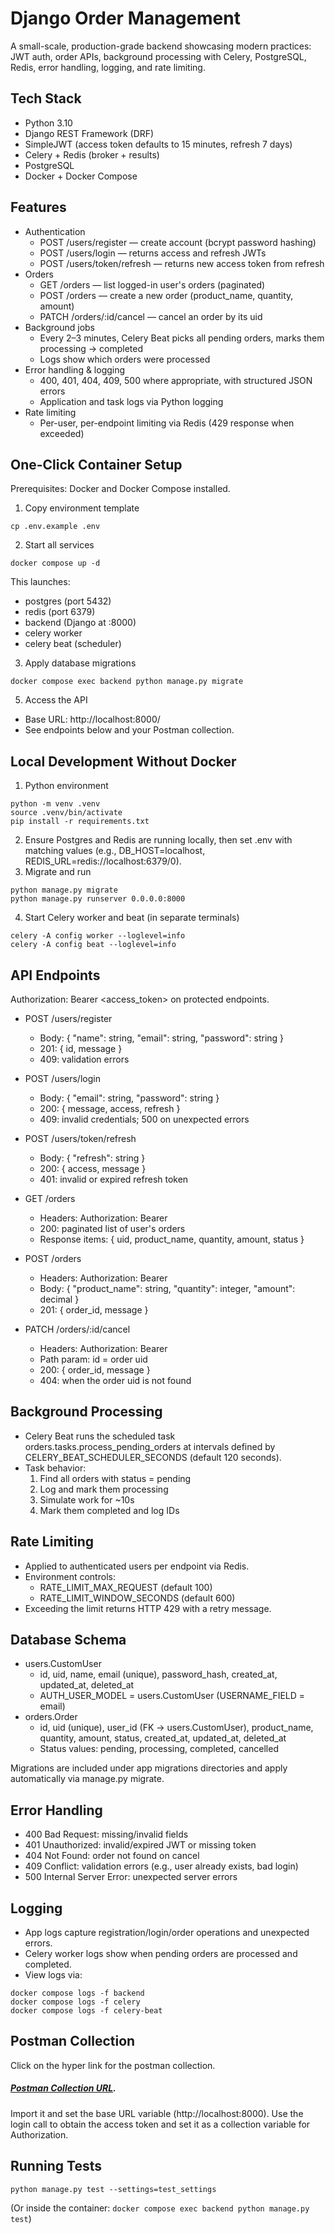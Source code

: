 # Django Order Management

A small-scale, production-grade backend showcasing modern practices: JWT auth, order APIs, background processing with Celery, PostgreSQL, Redis, error handling, logging, and rate limiting.

## Tech Stack
- Python 3.10
- Django REST Framework (DRF)
- SimpleJWT (access token defaults to 15 minutes, refresh 7 days)
- Celery + Redis (broker + results)
- PostgreSQL
- Docker + Docker Compose

## Features
- Authentication
  - POST /users/register — create account (bcrypt password hashing)
  - POST /users/login — returns access and refresh JWTs
  - POST /users/token/refresh — returns new access token from refresh
- Orders
  - GET /orders — list logged-in user's orders (paginated)
  - POST /orders — create a new order (product_name, quantity, amount)
  - PATCH /orders/:id/cancel — cancel an order by its uid
- Background jobs
  - Every 2–3 minutes, Celery Beat picks all pending orders, marks them processing → completed
  - Logs show which orders were processed
- Error handling & logging
  - 400, 401, 404, 409, 500 where appropriate, with structured JSON errors
  - Application and task logs via Python logging
- Rate limiting
  - Per-user, per-endpoint limiting via Redis (429 response when exceeded)

## One-Click Container Setup
Prerequisites: Docker and Docker Compose installed.

1) Copy environment template

```
cp .env.example .env
```

2) Start all services
```
docker compose up -d
```
This launches:
- postgres (port 5432)
- redis (port 6379)
- backend (Django at :8000)
- celery worker
- celery beat (scheduler)

3) Apply database migrations
```
docker compose exec backend python manage.py migrate
```

5) Access the API
- Base URL: http://localhost:8000/
- See endpoints below and your Postman collection.

## Local Development Without Docker
1) Python environment
```
python -m venv .venv
source .venv/bin/activate
pip install -r requirements.txt
```
2) Ensure Postgres and Redis are running locally, then set .env with matching values (e.g., DB_HOST=localhost, REDIS_URL=redis://localhost:6379/0).
3) Migrate and run
```
python manage.py migrate
python manage.py runserver 0.0.0.0:8000
```
4) Start Celery worker and beat (in separate terminals)
```
celery -A config worker --loglevel=info
celery -A config beat --loglevel=info
```

## API Endpoints
Authorization: Bearer <access_token> on protected endpoints.

- POST /users/register
  - Body: { "name": string, "email": string, "password": string }
  - 201: { id, message }
  - 409: validation errors

- POST /users/login
  - Body: { "email": string, "password": string }
  - 200: { message, access, refresh }
  - 409: invalid credentials; 500 on unexpected errors

- POST /users/token/refresh
  - Body: { "refresh": string }
  - 200: { access, message }
  - 401: invalid or expired refresh token

- GET /orders
  - Headers: Authorization: Bearer <access>
  - 200: paginated list of user's orders
  - Response items: { uid, product_name, quantity, amount, status }

- POST /orders
  - Headers: Authorization: Bearer <access>
  - Body: { "product_name": string, "quantity": integer, "amount": decimal }
  - 201: { order_id, message }

- PATCH /orders/:id/cancel
  - Headers: Authorization: Bearer <access>
  - Path param: id = order uid
  - 200: { order_id, message }
  - 404: when the order uid is not found

## Background Processing
- Celery Beat runs the scheduled task orders.tasks.process_pending_orders at intervals defined by CELERY_BEAT_SCHEDULER_SECONDS (default 120 seconds).
- Task behavior:
  1) Find all orders with status = pending
  2) Log and mark them processing
  3) Simulate work for ~10s
  4) Mark them completed and log IDs

## Rate Limiting
- Applied to authenticated users per endpoint via Redis.
- Environment controls:
  - RATE_LIMIT_MAX_REQUEST (default 100)
  - RATE_LIMIT_WINDOW_SECONDS (default 600)
- Exceeding the limit returns HTTP 429 with a retry message.

## Database Schema
- users.CustomUser
  - id, uid, name, email (unique), password_hash, created_at, updated_at, deleted_at
  - AUTH_USER_MODEL = users.CustomUser (USERNAME_FIELD = email)
- orders.Order
  - id, uid (unique), user_id (FK → users.CustomUser), product_name, quantity, amount, status, created_at, updated_at, deleted_at
  - Status values: pending, processing, completed, cancelled

Migrations are included under app migrations directories and apply automatically via manage.py migrate.

## Error Handling
- 400 Bad Request: missing/invalid fields
- 401 Unauthorized: invalid/expired JWT or missing token
- 404 Not Found: order not found on cancel
- 409 Conflict: validation errors (e.g., user already exists, bad login)
- 500 Internal Server Error: unexpected server errors

## Logging
- App logs capture registration/login/order operations and unexpected errors.
- Celery worker logs show when pending orders are processed and completed.
- View logs via:
```
docker compose logs -f backend
docker compose logs -f celery
docker compose logs -f celery-beat
```

## Postman Collection
Click on the hyper link for the postman collection.
##### [Postman Collection URL](https://lively-astronaut-595012.postman.co/workspace/My-Workspace~98a11104-d5f2-4192-8b59-162375a3d554/collection/28455756-3909e007-147b-4009-8a15-f3225aef3997?action=share&creator=28455756).
Import it and set the base URL variable (http://localhost:8000). Use the login call to obtain the access token and set it as a collection variable for Authorization.





## Running Tests
```
python manage.py test --settings=test_settings
```
(Or inside the container: `docker compose exec backend python manage.py test`)
